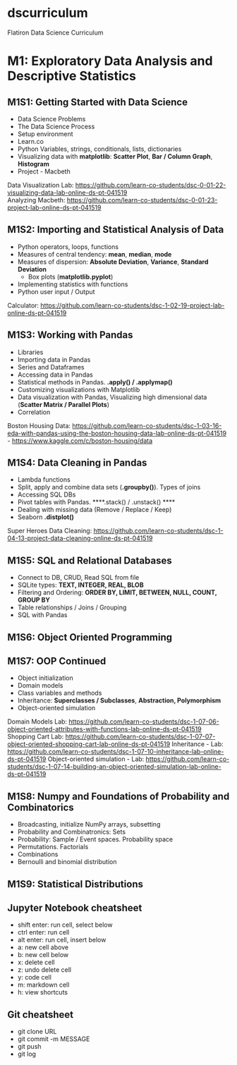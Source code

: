 # dscurriculum
Flatiron Data Science Curriculum

# M1: Exploratory Data Analysis and Descriptive Statistics
## M1S1: Getting Started with Data Science
- Data Science Problems
- The Data Science Process
- Setup environment
- Learn.co
- Python Variables, strings, conditionals, lists, dictionaries
- Visualizing data with **matplotlib**: **Scatter Plot**, **Bar / Column Graph**, **Histogram**
- Project - Macbeth


Data Visualization Lab: https://github.com/learn-co-students/dsc-0-01-22-visualizing-data-lab-online-ds-pt-041519  
Analyzing Macbeth: https://github.com/learn-co-students/dsc-0-01-23-project-lab-online-ds-pt-041519


## M1S2: Importing and Statistical Analysis of Data
- Python operators, loops, functions
- Measures of central tendency: **mean**, **median**, **mode**
- Measures of dispersion: **Absolute Deviation**, **Variance**, **Standard Deviation**
  - Box plots (**matplotlib.pyplot**)
- Implementing statistics with functions
- Python user input / Output


Calculator: https://github.com/learn-co-students/dsc-1-02-19-project-lab-online-ds-pt-041519


## M1S3: Working with Pandas
- Libraries
- Importing data in Pandas
- Series and Dataframes
- Accessing data in Pandas
- Statistical methods in Pandas. **.apply() / .applymap()**
- Customizing visualizations with Matplotlib
- Data visualization with Pandas, Visualizing high dimensional data (**Scatter Matrix / Parallel Plots**)
- Correlation


Boston Housing Data: https://github.com/learn-co-students/dsc-1-03-16-eda-with-pandas-using-the-boston-housing-data-lab-online-ds-pt-041519 - https://www.kaggle.com/c/boston-housing/data


## M1S4: Data Cleaning in Pandas
- Lambda functions
- Split, apply and combine data sets (**.groupby()**). Types of joins
- Accessing SQL DBs
- Pivot tables with Pandas. ****.stack() / .unstack() ****
- Dealing with missing data (Remove / Replace / Keep)
- Seaborn **.distplot()**


Super Heroes Data Cleaning: https://github.com/learn-co-students/dsc-1-04-13-project-data-cleaning-online-ds-pt-041519


## M1S5: SQL and Relational Databases
- Connect to DB, CRUD, Read SQL from file
- SQLite types: **TEXT, INTEGER, REAL, BLOB**
- Filtering and Ordering: **ORDER BY, LIMIT, BETWEEN, NULL, COUNT, GROUP BY**
- Table relationships / Joins / Grouping
- SQL with Pandas


## M1S6: Object Oriented Programming


## M1S7: OOP Continued
- Object initialization
- Domain models
- Class variables and methods
- Inheritance: **Superclasses / Subclasses**, **Abstraction, Polymorphism**
- Object-oriented simulation

Domain Models Lab: https://github.com/learn-co-students/dsc-1-07-06-object-oriented-attributes-with-functions-lab-online-ds-pt-041519
Shopping Cart Lab: https://github.com/learn-co-students/dsc-1-07-07-object-oriented-shopping-cart-lab-online-ds-pt-041519
Inheritance - Lab: https://github.com/learn-co-students/dsc-1-07-10-inheritance-lab-online-ds-pt-041519
Object-oriented simulation - Lab: https://github.com/learn-co-students/dsc-1-07-14-building-an-object-oriented-simulation-lab-online-ds-pt-041519


## M1S8: Numpy and Foundations of Probability and Combinatorics
- Broadcasting, initialize NumPy arrays, subsetting
- Probability and Combinatronics: Sets
- Probability: Sample / Event spaces. Probability space
- Permutations. Factorials
- Combinations
- Bernoulli and binomial distribution

## M1S9: Statistical Distributions



## Jupyter Notebook cheatsheet
- shift enter: run cell, select below
- ctrl enter: run cell
- alt enter: run cell, insert below
- a: new cell above
- b: new cell below
- x: delete cell
- z: undo delete cell
- y: code cell
- m: markdown cell
- h: view shortcuts


## Git cheatsheet
- git clone URL
- git commit -m MESSAGE
- git push
- git log